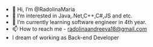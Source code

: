- 👋 Hi, I’m @RadolinaMaria
- 👀 I’m interested in Java,.Net,C++,C#,JS and etc.
- 🌱 I’m currently learning software engineer in 4th year.
- 📫 How to reach me - radolinaandreeva18@gmail.com
- I dream of working as Back-end Developer
